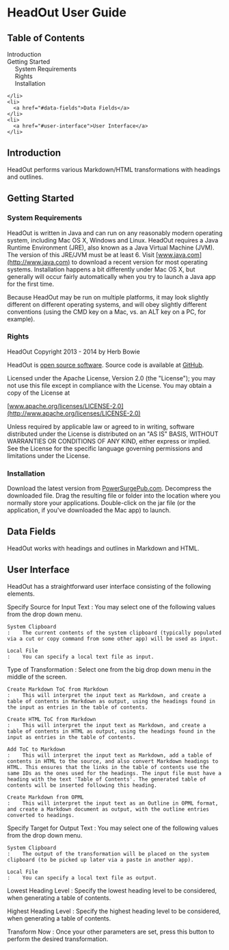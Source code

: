 <!-- Generated using template product-user-guide-template.mdtoc -->
<!-- Generated using template product-user-guide-template.md -->
<h1 id="headout-user-guide">HeadOut User Guide</h1>


<h2 id="table-of-contents">Table of Contents</h2>

<div id="toc">
  <ul>
    <li>
      <a href="#introduction">Introduction</a>
    </li>
    <li>
      <a href="#getting-started">Getting Started</a>
      <ul>
        <li>
          <a href="#system-requirements">System Requirements</a>
        </li>
        <li>
          <a href="#rights">Rights</a>
        </li>
        <li>
          <a href="#installation">Installation</a>
        </li>
      </ul>

    </li>
    <li>
      <a href="#data-fields">Data Fields</a>
    </li>
    <li>
      <a href="#user-interface">User Interface</a>
    </li>
  </ul>

</div>


<h2 id="introduction">Introduction</h2>


HeadOut performs various Markdown/HTML transformations with headings and outlines. 


<h2 id="getting-started">Getting Started</h2>


<h3 id="system-requirements">System Requirements</h3>


HeadOut is written in Java and can run on any reasonably modern operating system, including Mac OS X, Windows and Linux. HeadOut requires a Java Runtime Environment (JRE), also known as a Java Virtual Machine (JVM). The version of this JRE/JVM must be at least 6. Visit [www.java.com](http://www.java.com) to download a recent version for most operating systems. Installation happens a bit differently under Mac OS X, but generally will occur fairly automatically when you try to launch a Java app for the first time.

Because HeadOut may be run on multiple platforms, it may look slightly different on different operating systems, and will obey slightly different conventions (using the CMD key on a Mac, vs. an ALT key on a PC, for example).

<h3 id="rights">Rights</h3>


HeadOut Copyright 2013 - 2014 by Herb Bowie

HeadOut is [open source software](http://opensource.org/osd). Source code is available at [GitHub](http://github.com/hbowie/headout).

Licensed under the Apache License, Version 2.0 (the "License"); you may not use this file except in compliance with the License. You may obtain a copy of the License at

  [www.apache.org/licenses/LICENSE-2.0](http://www.apache.org/licenses/LICENSE-2.0)

Unless required by applicable law or agreed to in writing, software distributed under the License is distributed on an "AS IS" BASIS, WITHOUT WARRANTIES OR CONDITIONS OF ANY KIND, either express or implied. See the License for the specific language governing permissions and limitations under the License.


<h3 id="installation">Installation</h3>


Download the latest version from [PowerSurgePub.com](http://www.powersurgepub.com/downloads.html). Decompress the downloaded file. Drag the resulting file or folder into the location where you normally store your applications. Double-click on the jar file (or the application, if you've downloaded the Mac app) to launch.


<h2 id="data-fields">Data Fields</h2>


HeadOut works with headings and outlines in Markdown and HTML.

<h2 id="user-interface">User Interface</h2>


HeadOut has a straightforward user interface consisting of the following elements.

Specify Source for Input Text
:    You may select one of the following values from the drop down menu.

	System Clipboard
	:    The current contents of the system clipboard (typically populated via a cut or copy command from some other app) will be used as input.

	Local File
	:    You can specify a local text file as input.

Type of Transformation
:    Select one from the big drop down menu in the middle of the screen.

	Create Markdown ToC from Markdown
	:    This will interpret the input text as Markdown, and create a table of contents in Markdown as output, using the headings found in the input as entries in the table of contents.

	Create HTML ToC from Markdown
	:    This will interpret the input text as Markdown, and create a table of contents in HTML as output, using the headings found in the input as entries in the table of contents.

	Add ToC to Markdown
	:    This will interpret the input text as Markdown, add a table of contents in HTML to the source, and also convert Markdown headings to HTML. This ensures that the links in the table of contents use the same IDs as the ones used for the headings. The input file must have a heading with the text 'Table of Contents'. The generated table of contents will be inserted following this heading.

	Create Markdown from OPML
	:    This will interpret the input text as an Outline in OPML format, and create a Markdown document as output, with the outline entries converted to headings.

Specify Target for Output Text
:    You may select one of the following values from the drop down menu.

	System Clipboard
	:    The output of the transformation will be placed on the system clipboard (to be picked up later via a paste in another app).

	Local File
	:    You can specify a local text file as output.

Lowest Heading Level
:    Specify the lowest heading level to be considered, when generating a table of contents.

Highest Heading Level
:    Specify the highest heading level to be considered, when generating a table of contents.

Transform Now
:    Once your other parameters are set, press this button to perform the desired transformation.


[java]:       http://www.java.com/
[pspub]:      http://www.powersurgepub.com/
[downloads]:  http://www.powersurgepub.com/downloads.html
[osd]:		  http://opensource.org/osd
[gnu]:        http://www.gnu.org/licenses/
[apache]:	     http://www.apache.org/licenses/LICENSE-2.0.html
[markdown]:		http://daringfireball.net/projects/markdown/
[multimarkdown]:  http://fletcher.github.com/peg-multimarkdown/

[wikiq]:     http://www.wikiquote.org
[support]:   mailto:support@powersurgepub.com
[fortune]:   http://en.wikipedia.org/wiki/Fortune_(Unix)
[opml]:      http://en.wikipedia.org/wiki/OPML
[textile]:   http://en.wikipedia.org/wiki/Textile_(markup_language)
[pw]:        http://www.portablewisdom.org

[store]:     http://www.powersurgepub.com/store.html

[pegdown]:   https://github.com/sirthias/pegdown/blob/master/LICENSE
[parboiled]: https://github.com/sirthias/parboiled/blob/master/LICENSE
[Mathias]:   https://github.com/sirthias

[club]:         clubplanner.html
[filedir]:      filedir.html
[metamarkdown]: metamarkdown.html
[template]:     template.html

[mozilla]:    http://www.mozilla.org/MPL/2.0/


